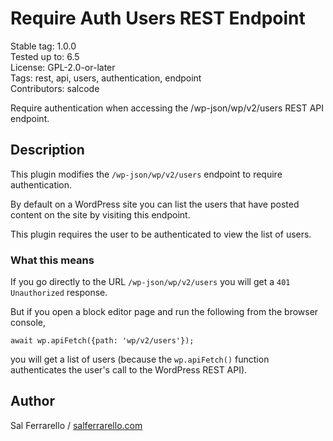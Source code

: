 # Require Auth Users REST Endpoint

Stable tag: 1.0.0  
Tested up to: 6.5  
License: GPL-2.0-or-later  
Tags: rest, api, users, authentication, endpoint  
Contributors: salcode  

Require authentication when accessing the /wp-json/wp/v2/users REST API endpoint.

## Description

This plugin modifies the `/wp-json/wp/v2/users` endpoint to require authentication.

By default on a WordPress site you can list the users that have posted content on the site by visiting this endpoint.

This plugin requires the user to be authenticated to view the list of users.

### What this means

If you go directly to the URL `/wp-json/wp/v2/users` you will get a `401 Unauthorized` response.

But if you open a block editor page and run the following from the browser console,

```
await wp.apiFetch({path: 'wp/v2/users'});
```

you will get a list of users (because the `wp.apiFetch()` function authenticates the user's call to the WordPress REST API).

## Author

Sal Ferrarello / [salferrarello.com](https://salferrarello.com)
